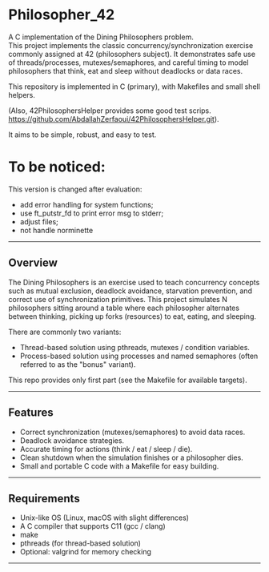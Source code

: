 # Philosopher_42

A C implementation of the Dining Philosophers problem.  
This project implements the classic concurrency/synchronization exercise commonly assigned at 42 (philosophers subject). It demonstrates safe use of threads/processes, mutexes/semaphores, and careful timing to model philosophers that think, eat and sleep without deadlocks or data races.

This repository is implemented in C (primary), with Makefiles and small shell helpers. 

(Also, 42PhilosophersHelper provides some good test scrips. 
https://github.com/AbdallahZerfaoui/42PhilosophersHelper.git). 

It aims to be simple, robust, and easy to test.

# To be noticed:

This version is changed after evaluation:
- add error handling for system functions;
- use ft_putstr_fd to print error msg to stderr;
- adjust files;
- not handle norminette

---

## Overview

The Dining Philosophers is an exercise used to teach concurrency concepts such as mutual exclusion, deadlock avoidance, starvation prevention, and correct use of synchronization primitives. This project simulates N philosophers sitting around a table where each philosopher alternates between thinking, picking up forks (resources) to eat, eating, and sleeping.

There are commonly two variants:
- Thread-based solution using pthreads, mutexes / condition variables.
- Process-based solution using processes and named semaphores (often referred to as the "bonus" variant).

This repo provides only first part (see the Makefile for available targets).

---

## Features

- Correct synchronization (mutexes/semaphores) to avoid data races.
- Deadlock avoidance strategies.
- Accurate timing for actions (think / eat / sleep / die).
- Clean shutdown when the simulation finishes or a philosopher dies.
- Small and portable C code with a Makefile for easy building.

---

## Requirements

- Unix-like OS (Linux, macOS with slight differences)
- A C compiler that supports C11 (gcc / clang)
- make
- pthreads (for thread-based solution)
- Optional: valgrind for memory checking

---


